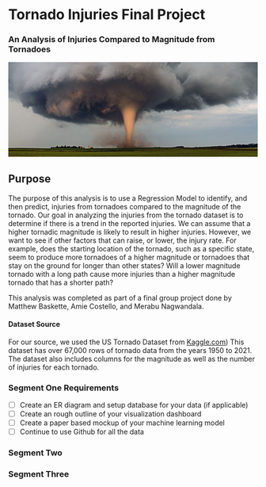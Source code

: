 # Tornado Injuries Final Project
### An Analysis of Injuries Compared to Magnitude from Tornadoes
![tornado_cover](https://github.com/amiecostello22/Tornado_Alley/blob/main/images/tornado_cover.png)

## Purpose
The purpose of this analysis is to use a Regression Model to identify, and then predict, injuries from tornadoes compared to the magnitude of the tornado. Our goal in analyzing the injuries from the tornado dataset is to determine if there is a trend in the reported injuries. We can assume that a higher tornadic magnitude is likely to result in higher injuries. However, we want to see if other factors that can raise, or lower,  the injury rate. For example, does the starting location of the tornado, such as a specific state, seem to produce more tornadoes of a higher magnitude or tornadoes that stay on the ground for longer than other states? Will a lower magnitude tornado with a long path cause more injuries than a higher magnitude tornado that has a shorter path?

This analysis was completed as part of a final group project done by Matthew Baskette, Amie Costello, and Merabu Nagwandala. 

#### Dataset Source
For our source, we used the US Tornado Dataset from [Kaggle.com]([url](https://www.kaggle.com/datasets/danbraswell/us-tornado-dataset-1950-2021).)) 
This dataset has over 67,000 rows of tornado data from the years 1950 to 2021. The dataset also includes columns for the magnitude as well as the number of injuries for each tornado.
 
 ### Segment One Requirements
- [ ] Create an ER diagram and setup database for your data (if applicable)
- [ ] Create an rough outline of your visualization dashboard
- [ ] Create a paper based mockup of your machine learning model
- [ ] Continue to use Github for all the data
 
 ### Segment Two
 
 ### Segment Three
